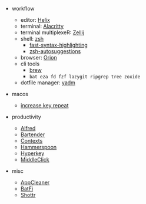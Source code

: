 - workflow
  - editor: [Helix](https://helix-editor.com/)
  - terminal: [Alacritty](https://alacritty.org/)
  - terminal multiplexeR: [Zellij](https://zellij.dev/)
  - shell: [zsh](https://www.zsh.org/)
    - [fast-syntax-highlighting](https://github.com/zdharma-continuum/fast-syntax-highlighting#oh-my-zsh)
    - [zsh-autosuggestions](https://github.com/zsh-users/zsh-autosuggestions/blob/master/INSTALL.md#oh-my-zsh)
  - browser: [Orion](https://kagi.com/orion/)
  - cli tools
    - [brew](https://brew.sh/)
    - `bat eza fd fzf lazygit ripgrep tree zoxide`
  - dotfile manager: [yadm](https://yadm.io/docs/getting_started)

- macos
  - [increase key repeat](https://gist.github.com/hofmannsven/ff21749b0e6afc50da458bebbd9989c5)

- productivity
  - [Alfred](https://www.alfredapp.com/)
  - [Bartender](https://www.macbartender.com/Bartender5/)
  - [Contexts](https://contexts.co/)
  - [Hammerspoon](https://www.hammerspoon.org/)
  - [Hyperkey](https://hyperkey.app/)
  - [MiddleClick](https://github.com/artginzburg/MiddleClick-Sonoma)

- misc
  - [AppCleaner](https://freemacsoft.net/appcleaner/)
  - [BatFi](https://app.gumroad.com/d/2fa184d3e33101e9b092db49751f4d9f)
  - [Shottr](https://shottr.cc/)
